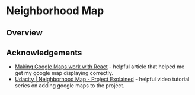 # Neighborhood Map

## Overview

## Acknowledgements
- [Making Google Maps work with React](https://www.klaasnotfound.com/2016/11/06/making-google-maps-work-with-react/) - helpful article that helped me get my google map displaying correctly.
- [Udacity | Neighborhood Map - Project Explained](https://www.youtube.com/watch?v=ywdxLNjhBYw&list=PLgOB68PvvmWCGNn8UMTpcfQEiITzxEEA1) - helpful video tutorial series on adding google maps to the project.